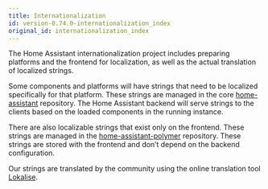 ```yaml
---
title: Internationalization
id: version-0.74.0-internationalization_index
original_id: internationalization_index
---
```


The Home Assistant internationalization project includes preparing platforms and the frontend for localization, as well as the actual translation of localized strings.

Some components and platforms will have strings that need to be localized specifically for that platform. These strings are managed in the core [home-assistant](https://github.com/home-assistant/home-assistant) repository. The Home Assistant backend will serve strings to the clients based on the loaded components in the running instance.

There are also localizable strings that exist only on the frontend. These strings are managed in the [home-assistant-polymer](https://github.com/home-assistant/home-assistant-polymer) repository. These strings are stored with the frontend and don’t depend on the backend configuration.

Our strings are translated by the community using the online translation tool [Lokalise](https://lokalise.co/).
